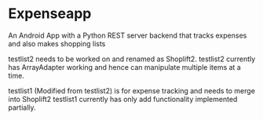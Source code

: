 # Expenseapp
An Android App with a Python REST server backend that tracks expenses and also makes shopping lists



testlist2 needs to be worked on and renamed as Shoplift2. 
testlist2 currently has ArrayAdapter working and hence can manipulate multiple items at a time.


testlist1 (Modified from testlist2) is for expense tracking and needs to merge into Shoplift2
testlist1 currently has only add functionality implemented partially.